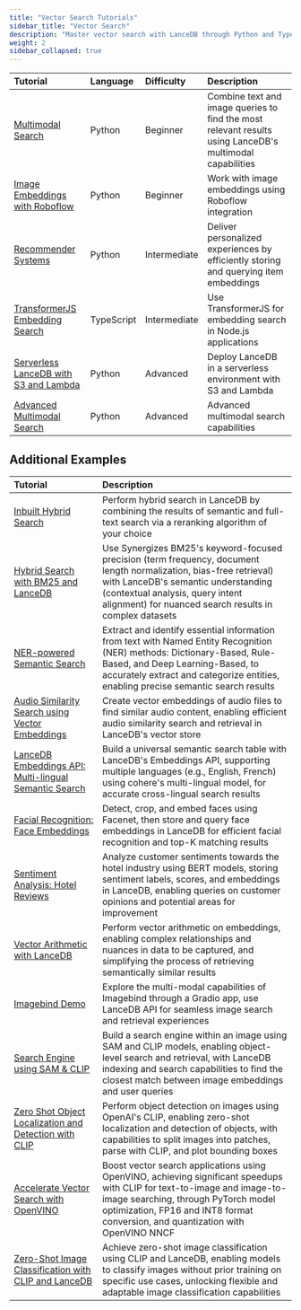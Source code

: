 ```yaml
---
title: "Vector Search Tutorials"
sidebar_title: "Vector Search"
description: "Master vector search with LanceDB through Python and TypeScript tutorials"
weight: 2
sidebar_collapsed: true
---
```


| Tutorial | Language | Difficulty | Description |
|:---------|:---------|:-----------|:------------|
| [Multimodal Search](/docs/tutorials/vector-search/multimodal/) | Python | Beginner | Combine text and image queries to find the most relevant results using LanceDB's multimodal capabilities |
| [Image Embeddings with Roboflow](/docs/tutorials/vector-search/image_embeddings_roboflow/) | Python | Beginner | Work with image embeddings using Roboflow integration |
| [Recommender Systems](/docs/tutorials/vector-search/recommendersystem/) | Python | Intermediate | Deliver personalized experiences by efficiently storing and querying item embeddings |
| [TransformerJS Embedding Search](/docs/tutorials/vector-search/transformerjs_embedding_search_nodejs/) | TypeScript | Intermediate | Use TransformerJS for embedding search in Node.js applications |
| [Serverless LanceDB with S3 and Lambda](/docs/tutorials/vector-search/serverless_lancedb_with_s3_and_lambda/) | Python | Advanced | Deploy LanceDB in a serverless environment with S3 and Lambda |
| [Advanced Multimodal Search](/docs/tutorials/vector-search/multimodal_search/) | Python | Advanced | Advanced multimodal search capabilities |

## Additional Examples

| Tutorial | Description |
|:-----------------|:---------------|
| [Inbuilt Hybrid Search](https://github.com/lancedb/vectordb-recipes/blob/main/examples/Inbuilt-Hybrid-Search) | Perform hybrid search in LanceDB by combining the results of semantic and full-text search via a reranking algorithm of your choice |
| [Hybrid Search with BM25 and LanceDB](https://github.com/lancedb/vectordb-recipes/blob/main/examples/Hybrid_search_bm25_lancedb) | Use Synergizes BM25's keyword-focused precision (term frequency, document length normalization, bias-free retrieval) with LanceDB's semantic understanding (contextual analysis, query intent alignment) for nuanced search results in complex datasets |
| [NER-powered Semantic Search](https://github.com/lancedb/vectordb-recipes/blob/main/tutorials/NER-powered-Semantic-Search) | Extract and identify essential information from text with Named Entity Recognition (NER) methods: Dictionary-Based, Rule-Based, and Deep Learning-Based, to accurately extract and categorize entities, enabling precise semantic search results |
| [Audio Similarity Search using Vector Embeddings](https://github.com/lancedb/vectordb-recipes/tree/main/examples/archived_examples/audio_search) | Create vector embeddings of audio files to find similar audio content, enabling efficient audio similarity search and retrieval in LanceDB's vector store |
| [LanceDB Embeddings API: Multi-lingual Semantic Search](https://github.com/lancedb/vectordb-recipes/tree/main/examples/archived_examples/multi-lingual-wiki-qa) | Build a universal semantic search table with LanceDB's Embeddings API, supporting multiple languages (e.g., English, French) using cohere's multi-lingual model, for accurate cross-lingual search results |
| [Facial Recognition: Face Embeddings](https://github.com/lancedb/vectordb-recipes/tree/main/examples/archived_examples/facial_recognition) | Detect, crop, and embed faces using Facenet, then store and query face embeddings in LanceDB for efficient facial recognition and top-K matching results |
| [Sentiment Analysis: Hotel Reviews](https://github.com/lancedb/vectordb-recipes/blob/main/examples/Sentiment-Analysis-Analyse-Hotel-Reviews) | Analyze customer sentiments towards the hotel industry using BERT models, storing sentiment labels, scores, and embeddings in LanceDB, enabling queries on customer opinions and potential areas for improvement |
| [Vector Arithmetic with LanceDB](https://github.com/lancedb/vectordb-recipes/blob/main/examples/Vector-Arithmetic-with-LanceDB) | Perform vector arithmetic on embeddings, enabling complex relationships and nuances in data to be captured, and simplifying the process of retrieving semantically similar results |
| [Imagebind Demo](https://github.com/lancedb/vectordb-recipes/blob/main/examples/imagebind_demo) | Explore the multi-modal capabilities of Imagebind through a Gradio app, use LanceDB API for seamless image search and retrieval experiences |
| [Search Engine using SAM & CLIP](https://github.com/lancedb/vectordb-recipes/blob/main/examples/search-within-images-with-sam-and-clip) | Build a search engine within an image using SAM and CLIP models, enabling object-level search and retrieval, with LanceDB indexing and search capabilities to find the closest match between image embeddings and user queries |
| [Zero Shot Object Localization and Detection with CLIP](https://github.com/lancedb/vectordb-recipes/blob/main/examples/zero-shot-object-detection-CLIP) | Perform object detection on images using OpenAI's CLIP, enabling zero-shot localization and detection of objects, with capabilities to split images into patches, parse with CLIP, and plot bounding boxes |
| [Accelerate Vector Search with OpenVINO](https://github.com/lancedb/vectordb-recipes/blob/main/examples/Accelerate-Vector-Search-Applications-Using-OpenVINO) | Boost vector search applications using OpenVINO, achieving significant speedups with CLIP for text-to-image and image-to-image searching, through PyTorch model optimization, FP16 and INT8 format conversion, and quantization with OpenVINO NNCF |
| [Zero-Shot Image Classification with CLIP and LanceDB](https://github.com/lancedb/vectordb-recipes/tree/main/examples/archived_examples/zero-shot-image-classification) | Achieve zero-shot image classification using CLIP and LanceDB, enabling models to classify images without prior training on specific use cases, unlocking flexible and adaptable image classification capabilities |





